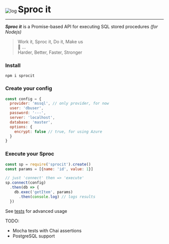 ![log](https://user-images.githubusercontent.com/425966/40876689-9c5cf2f4-6647-11e8-8b79-85822a3d1221.png)
<strong style="font-size:2em;">Sproc it</strong>
<hr>

***Sproc it*** is a Promise-based API for executing SQL stored procedures _(for Nodejs)_

> Work it, Sproc it, Do it, Make us  
🎼 ...   
Harder, Better, Faster, Stronger

### Install
```
npm i sprocit 
```

### Create your config

```js
const config = {
  provider: 'mssql', // only provider, for now
  user: 'dbuser',
  password: '---',
  server: 'localhost',
  database: 'master',
  options: {
    encrypt: false // true, for using Azure
  }
}
```

### Execute your Sproc

```js
const sp = require('sprocit').create()
const params = [{name: 'id', value: 1}]

// just 'connect' then => 'execute'
sp.connect(config)
  .then(db => {
    db.exec('getItem', params)
      .then(console.log) // logs results
  })
```

See [tests](test/index.js) for  advanced usage

TODO:
- Mocha tests with Chai assertions
- PostgreSQL support
